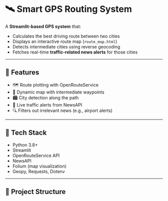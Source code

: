 # 🛰️ Smart GPS Routing System

A **Streamlit-based GPS system** that:
- Calculates the best driving route between two cities
- Displays an interactive route map (`route_map.html`)
- Detects intermediate cities using reverse geocoding
- Fetches real-time **traffic-related news alerts** for those cities

---

## 🚀 Features

- 🗺️ Route plotting with OpenRouteService
- 📍 Dynamic map with intermediate waypoints
- 🏙️ City detection along the path
- 🚦 Live traffic alerts from NewsAPI
- 🔍 Filters out irrelevant news (e.g., airport alerts)

---

## 🧰 Tech Stack

- Python 3.8+
- Streamlit
- OpenRouteService API
- NewsAPI
- Folium (map visualization)
- Geopy, Requests, Dotenv

---

## 📁 Project Structure

